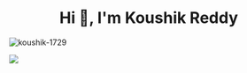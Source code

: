 <h1 align="center">Hi 👋, I'm Koushik Reddy</h1>


<p align="left"> <img src="https://komarev.com/ghpvc/?username=koushik-1729&label=Profile%20views&color=0e75b6&style=flat" alt="koushik-1729" /> </p>



 <a href=""> <img align="center" src="https://github-readme-stats-sigma-five.vercel.app/api/top-langs/?username=koushik-1729&theme=light&line_height=40&hide=css"/> </a>
